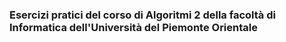 ### Esercizi pratici del corso di Algoritmi 2 della facoltà di Informatica dell'Università del Piemonte Orientale